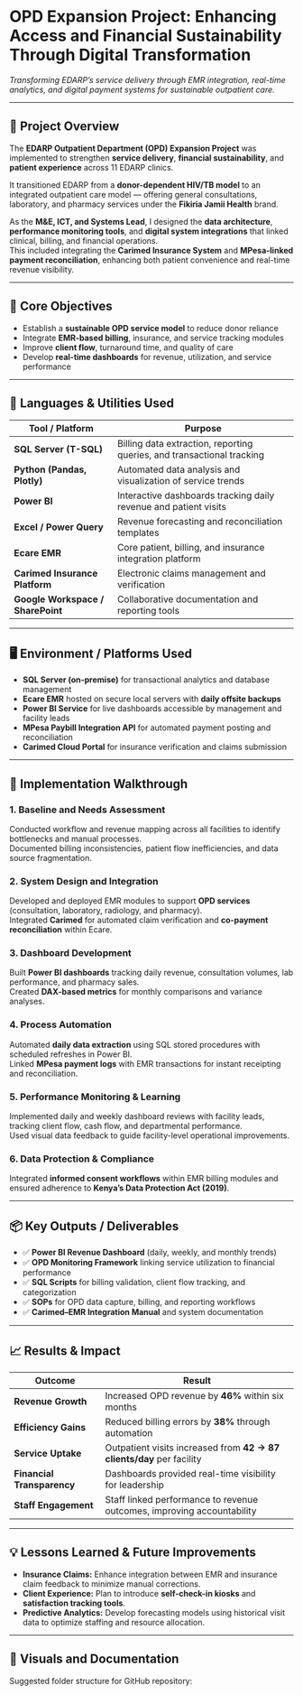 # OPD Expansion Project: Enhancing Access and Financial Sustainability Through Digital Transformation  

*Transforming EDARP’s service delivery through EMR integration, real-time analytics, and digital payment systems for sustainable outpatient care.*

---

## 🧩 Project Overview
The **EDARP Outpatient Department (OPD) Expansion Project** was implemented to strengthen **service delivery**, **financial sustainability**, and **patient experience** across 11 EDARP clinics.  

It transitioned EDARP from a **donor-dependent HIV/TB model** to an integrated outpatient care model — offering general consultations, laboratory, and pharmacy services under the **Fikiria Jamii Health** brand.  

As the **M&E, ICT, and Systems Lead**, I designed the **data architecture**, **performance monitoring tools**, and **digital system integrations** that linked clinical, billing, and financial operations.  
This included integrating the **Carimed Insurance System** and **MPesa-linked payment reconciliation**, enhancing both patient convenience and real-time revenue visibility.

---

## 🎯 Core Objectives
- Establish a **sustainable OPD service model** to reduce donor reliance  
- Integrate **EMR-based billing**, insurance, and service tracking modules  
- Improve **client flow**, turnaround time, and quality of care  
- Develop **real-time dashboards** for revenue, utilization, and service performance  

---

## 🧰 Languages & Utilities Used
| Tool / Platform | Purpose |
|------------------|----------|
| **SQL Server (T-SQL)** | Billing data extraction, reporting queries, and transactional tracking |
| **Python (Pandas, Plotly)** | Automated data analysis and visualization of service trends |
| **Power BI** | Interactive dashboards tracking daily revenue and patient visits |
| **Excel / Power Query** | Revenue forecasting and reconciliation templates |
| **Ecare EMR** | Core patient, billing, and insurance integration platform |
| **Carimed Insurance Platform** | Electronic claims management and verification |
| **Google Workspace / SharePoint** | Collaborative documentation and reporting tools |

---

## 🖥️ Environment / Platforms Used
- **SQL Server (on-premise)** for transactional analytics and database management  
- **Ecare EMR** hosted on secure local servers with **daily offsite backups**  
- **Power BI Service** for live dashboards accessible by management and facility leads  
- **MPesa Paybill Integration API** for automated payment posting and reconciliation  
- **Carimed Cloud Portal** for insurance verification and claims submission  

---

## 🧭 Implementation Walkthrough

### 1. Baseline and Needs Assessment  
Conducted workflow and revenue mapping across all facilities to identify bottlenecks and manual processes.  
Documented billing inconsistencies, patient flow inefficiencies, and data source fragmentation.

### 2. System Design and Integration  
Developed and deployed EMR modules to support **OPD services** (consultation, laboratory, radiology, and pharmacy).  
Integrated **Carimed** for automated claim verification and **co-payment reconciliation** within Ecare.

### 3. Dashboard Development  
Built **Power BI dashboards** tracking daily revenue, consultation volumes, lab performance, and pharmacy sales.  
Created **DAX-based metrics** for monthly comparisons and variance analyses.

### 4. Process Automation  
Automated **daily data extraction** using SQL stored procedures with scheduled refreshes in Power BI.  
Linked **MPesa payment logs** with EMR transactions for instant receipting and reconciliation.

### 5. Performance Monitoring & Learning  
Implemented daily and weekly dashboard reviews with facility leads, tracking client flow, cash flow, and departmental performance.  
Used visual data feedback to guide facility-level operational improvements.

### 6. Data Protection & Compliance  
Integrated **informed consent workflows** within EMR billing modules and ensured adherence to **Kenya’s Data Protection Act (2019)**.

---

## 📦 Key Outputs / Deliverables
- ✅ **Power BI Revenue Dashboard** (daily, weekly, and monthly trends)  
- ✅ **OPD Monitoring Framework** linking service utilization to financial performance  
- ✅ **SQL Scripts** for billing validation, client flow tracking, and categorization  
- ✅ **SOPs** for OPD data capture, billing, and reporting workflows  
- ✅ **Carimed–EMR Integration Manual** and system documentation  

---

## 📈 Results & Impact
| Outcome | Result |
|----------|---------|
| **Revenue Growth** | Increased OPD revenue by **46%** within six months |
| **Efficiency Gains** | Reduced billing errors by **38%** through automation |
| **Service Uptake** | Outpatient visits increased from **42 → 87 clients/day** per facility |
| **Financial Transparency** | Dashboards provided real-time visibility for leadership |
| **Staff Engagement** | Staff linked performance to revenue outcomes, improving accountability |

---

## 💡 Lessons Learned & Future Improvements
- **Insurance Claims:** Enhance integration between EMR and insurance claim feedback to minimize manual corrections.  
- **Client Experience:** Plan to introduce **self-check-in kiosks** and **satisfaction tracking tools**.  
- **Predictive Analytics:** Develop forecasting models using historical visit data to optimize staffing and resource allocation.

---

## 📂 Visuals and Documentation
Suggested folder structure for GitHub repository:
